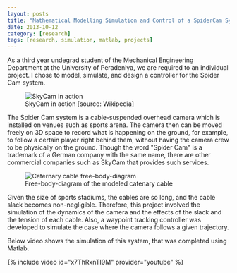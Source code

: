 ```yaml
---
layout: posts
title: "Mathematical Modelling Simulation and Control of a SpiderCam System"
date: 2013-10-12
category: [research]
tags: [research, simulation, matlab, projects]
---
```


As a third year undegrad student of the Mechanical Engineering Department at the University of Peradeniya, we are required to an individual project.
I chose to model, simulate, and design a controller for the Spider Cam system.

<figure>
    <img src="../../../../assets/images/skycam.jpg" alt="SkyCam in action">
    <figcaption>SkyCam in action [source: Wikipedia]</figcaption>
</figure>

The Spider Cam system is a cable-suspended overhead camera which is installed on venues such as sports arena.
The camera then can be moved freely on 3D space to record what is happening on the ground, for example, to follow a certain player right behind them, without having the camera crew to be physically on the ground.
Though the word "Spider Cam" is a trademark of a German company with the same name, there are other commercial companies such as SkyCam that provides such services.

<figure>
    <img src="../../../../assets/images/spidercam_cable.png" alt="Caternary cable free-body-diagram">
    <figcaption>Free-body-diagram of the modeled catenary cable</figcaption>
</figure>

Given the size of sports stadiums, the cables are so long, and the cable slack becomes non-negligible.
Therefore, this project involved the simulation of the dynamics of the camera and the effects of the slack and the tension of each cable.
Also, a waypoint tracking controller was developed to simulate the case where the camera follows a given trajectory.

Below video shows the simulation of this system, that was completed using Matlab.


{% include video id="x7ThRxnTI9M" provider="youtube" %}

<br>
<br>